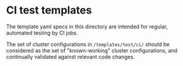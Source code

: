 # CI test templates

The template yaml specs in this directory are intended for regular, automated testing by CI jobs.

The set of cluster configurations in `/templates/test/ci/` should be considered as the set of "known-working" cluster configurations, and continually validated against relevant code changes.
